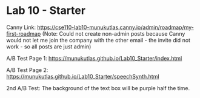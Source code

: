 # Lab 10 - Starter

Canny Link: https://cse110-lab10-munukutlas.canny.io/admin/roadmap/my-first-roadmap
(Note: Could not create non-admin posts because Canny would not let me join the company with the other email - the invite did not work - so all posts are just admin)

A/B Test Page 1: https://munukutlas.github.io/Lab10_Starter/index.html

A/B Test Page 2: https://munukutlas.github.io/Lab10_Starter/speechSynth.html

2nd A/B Test: The background of the text box will be purple half the time.
